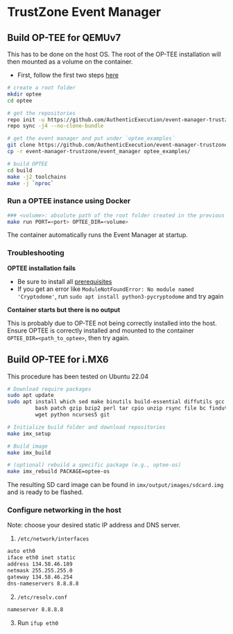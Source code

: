 # TrustZone Event Manager

## Build OP-TEE for QEMUv7

This has to be done on the host OS. The root of the OP-TEE installation will then mounted as a volume on the container.

- First, follow the first two steps [here](https://optee.readthedocs.io/en/latest/building/gits/build.html#get-and-build-the-solution)

```bash
# create a root folder
mkdir optee
cd optee

# get the repositories
repo init -u https://github.com/AuthenticExecution/event-manager-trustzone.git -m manifest.xml
repo sync -j4 --no-clone-bundle

# get the event manager and put under `optee_examples`
git clone https://github.com/AuthenticExecution/event-manager-trustzone.git
cp -r event-manager-trustzone/event_manager optee_examples/

# build OPTEE
cd build
make -j2 toolchains
make -j `nproc`
```

### Run a OPTEE instance using Docker

```bash
### <volume>: absolute path of the root folder created in the previous phase (default: /opt/optee)
make run PORT=<port> OPTEE_DIR=<volume>
```

The container automatically runs the Event Manager at startup.

### Troubleshooting

**OPTEE installation fails**

- Be sure to install all
  [prerequisites](https://optee.readthedocs.io/en/latest/building/gits/build.html#get-and-build-the-solution)
- If you get an error like `ModuleNotFoundError: No module named 'Cryptodome'`,
  run `sudo apt install python3-pycryptodome` and try again

**Container starts but there is no output**

This is probably due to OP-TEE not being correctly installed into the host.
Ensure OPTEE is correctly installed and mounted to the container
`OPTEE_DIR=<path_to_optee>`, then try again.

## Build OP-TEE for i.MX6

This procedure has been tested on Ubuntu 22.04

```bash
# Download require packages
sudo apt update
sudo apt install which sed make binutils build-essential diffutils gcc g++ \
         bash patch gzip bzip2 perl tar cpio unzip rsync file bc findutils \
         wget python ncurses5 git 

# Initialize build folder and download repositories
make imx_setup

# Build image
make imx_build

# (optional) rebuild a specific package (e.g., optee-os)
make imx_rebuild PACKAGE=optee-os
```

The resulting SD card image can be found in `imx/output/images/sdcard.img` and
is ready to be flashed.

### Configure networking in the host

Note: choose your desired static IP address and DNS server.

1. `/etc/network/interfaces`

```bash
auto eth0
iface eth0 inet static
address 134.58.46.189
netmask 255.255.255.0
gateway 134.58.46.254
dns-nameservers 8.8.8.8
```

2. `/etc/resolv.conf`

```bash
nameserver 8.8.8.8
```

3. Run `ifup eth0`